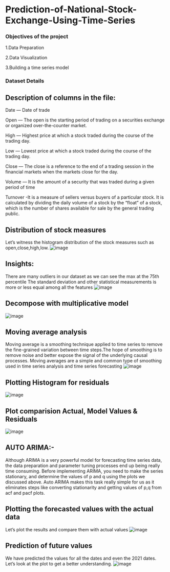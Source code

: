# Prediction-of-National-Stock-Exchange-Using-Time-Series

### Objectives of the project
1.Data Preparation

2.Data Visualization

3.Building a time series model

### Dataset Details
## Description of columns in the file:
Date — Date of trade

Open — The open is the starting period of trading on a securities exchange or organized over-the-counter market.

High — Highest price at which a stock traded during the course of the trading day.

Low — Lowest price at which a stock traded during the course of the trading day.

Close — The close is a reference to the end of a trading session in the financial markets when the markets close for the day.

Volume — It is the amount of a security that was traded during a given period of time

Turnover -It is a measure of sellers versus buyers of a particular stock. It is calculated by dividing the daily volume of a stock by the “float” of a stock, which is the number of shares available for sale by the general trading public.

## Distribution of stock measures
Let’s witness the histogram distribution of the stock measures such as open,close,high,low.
![image](https://user-images.githubusercontent.com/89696170/138592926-db42f7dc-f9ec-4846-afcf-ff8fa38718e7.png)

## Insights:
There are many outliers in our dataset as we can see the max at the 75th percentile
The standard deviation and other statistical measurements is more or less equal among all the features
![image](https://user-images.githubusercontent.com/89696170/138593012-f25db17e-3347-4d62-a27d-fafaa2b17097.png)

## Decompose with multiplicative model
![image](https://user-images.githubusercontent.com/89696170/138593070-b8bdab14-1d2d-41ed-bb9f-a32675e75ac5.png)

## Moving average analysis
Moving average is a smoothing technique applied to time series to remove the fine-grained variation between time steps.The hope of smoothing is to remove noise and better expose the signal of the underlying causal processes. Moving averages are a simple and common type of smoothing used in time series analysis and time series forecasting
![image](https://user-images.githubusercontent.com/89696170/138593144-8f8666fd-5dcd-4e8c-a84c-d5a7abaef4b4.png)

## Plotting Histogram for residuals
![image](https://user-images.githubusercontent.com/89696170/138593173-c20ba207-1e4c-4d21-be03-2c1def898b47.png)


## Plot comparision Actual, Model Values & Residuals
![image](https://user-images.githubusercontent.com/89696170/138593190-682d8628-667e-4b9e-9a07-b46dbfa3a443.png)

## AUTO ARIMA:- 
Although ARIMA is a very powerful model for forecasting time series data, the data preparation and parameter tuning processes end up being really time consuming. Before implementing ARIMA, you need to make the series stationary, and determine the values of p and q using the plots we discussed above. Auto ARIMA makes this task really simple for us as it eliminates steps like converting stationarity and getting values of p,q from acf and pacf plots.

## Plotting the forecasted values with the actual data
Let’s plot the results and compare them with actual values
![image](https://user-images.githubusercontent.com/89696170/138593274-c2ffbaed-9ce2-4f9b-998d-c667144e232c.png)

## Prediction of future values
We have predicted the values for all the dates and even the 2021 dates.  Let’s look at the plot to get a better understanding.
![image](https://user-images.githubusercontent.com/89696170/138593327-dbf8b510-c221-4820-a70f-08d5dc970d5b.png)

